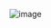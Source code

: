 ![image](https://user-images.githubusercontent.com/105968922/224072378-0e5cd515-aed2-4620-90c2-867d40dcee68.png)
